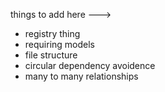 things to add here --->
  - registry thing
  - requiring models
  - file structure
  - circular dependency avoidence
  - many to many relationships 